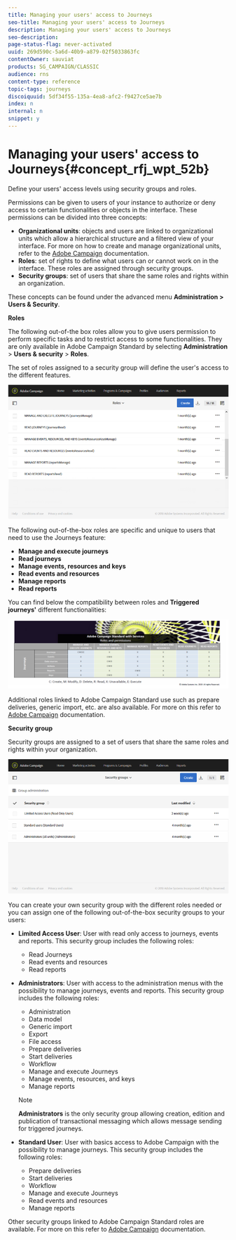 ```yaml
---
title: Managing your users' access to Journeys
seo-title: Managing your users' access to Journeys
description: Managing your users' access to Journeys
seo-description: 
page-status-flag: never-activated
uuid: 269d590c-5a6d-40b9-a879-02f5033863fc
contentOwner: sauviat
products: SG_CAMPAIGN/CLASSIC
audience: rns
content-type: reference
topic-tags: journeys
discoiquuid: 5df34f55-135a-4ea8-afc2-f9427ce5ae7b
index: n
internal: n
snippet: y
---
```


# Managing your users' access to Journeys{#concept_rfj_wpt_52b}

Define your users' access levels using security groups and roles.

Permissions can be given to users of your instance to authorize or deny access to certain functionalities or objects in the interface. These permissions can be divided into three concepts:

* **Organizational units**: objects and users are linked to organizational units which allow a hierarchical structure and a filtered view of your interface. For more on how to create and manage organizational units, refer to the [Adobe Campaign](https://helpx.adobe.com/campaign/standard/administration/using/organizational-and-geographical-units.html) documentation.
* **Roles**: set of rights to define what users can or cannot work on in the interface. These roles are assigned through security groups.
* **Security groups**: set of users that share the same roles and rights within an organization.

These concepts can be found under the advanced menu **Administration > Users & Security**.

**Roles**

The following out-of-the box roles allow you to give users permission to perform specific tasks and to restrict access to some functionalities. They are only available in Adobe Campaign Standard by selecting **Administration** > **Users & security** > **Roles**.

The set of roles assigned to a security group will define the user's access to the different features.

![](assets/user_management.png)

The following out-of-the-box roles are specific and unique to users that need to use the Journeys feature:

* **Manage and execute journeys**
* **Read journeys**
* **Manage events, resources and keys**
* **Read events and resources**
* **Manage reports**
* **Read reports**

You can find below the compatibility between roles and **Triggered journeys'** different functionalities:

![](assets/user_management_3.png)

Additional roles linked to Adobe Campaign Standard use such as prepare deliveries, generic import, etc. are also available. For more on this refer to [Adobe Campaign](https://helpx.adobe.com/campaign/standard/administration/using/list-of-roles.html) documentation.

**Security group**

Security groups are assigned to a set of users that share the same roles and rights within your organization.

![](assets/user_management_2.png)

You can create your own security group with the different roles needed or you can assign one of the following out-of-the-box security groups to your users:

*   **Limited Access User**: User with read only access to journeys, events and reports. This security group includes the following roles:
    *   Read Journeys
    *   Read events and resources
    *   Read reports
*   **Administrators**: User with access to the administration menus with the possibility to manage journeys, events and reports. This security group includes the following roles:
    *   Administration
    *   Data model
    *   Generic import
    *   Export
    *   File access
    *   Prepare deliveries
    *   Start deliveries
    *   Workflow
    *   Manage and execute Journeys
    *   Manage events, resources, and keys
    *   Manage reports

    >[!NOTE]
    >
    >**Administrators** is the only security group allowing creation, edition and publication of transactional messaging which allows message sending for triggered journeys.

*   **Standard User**: User with basics access to Adobe Campaign with the possibility to manage journeys. This security group includes the following roles:
    *   Prepare deliveries
    *   Start deliveries
    *   Workflow
    *   Manage and execute Journeys
    *   Read events and resources
    *   Manage reports

Other security groups linked to Adobe Campaign Standard roles are available. For more on this refer to [Adobe Campaign](https://helpx.adobe.com/campaign/standard/administration/using/managing-groups-and-users.html) documentation.